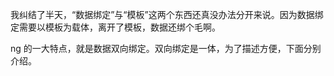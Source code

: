 我纠结了半天，“数据绑定”与“模板”这两个东西还真没办法分开来说。因为数据绑定需要以模板为载体，离开了模板，数据还绑个毛啊。

ng 的一大特点，就是数据双向绑定。双向绑定是一体，为了描述方便，下面分别介绍。
